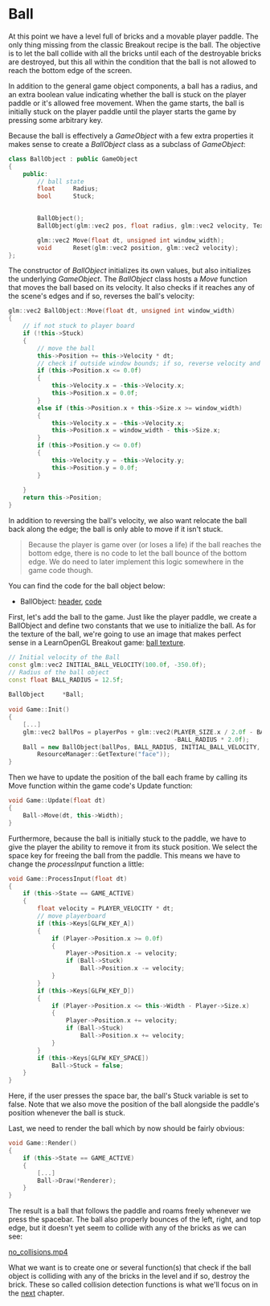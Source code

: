 # Ball

At this point we have a level full of bricks and a movable player paddle. The only thing missing from the classic Breakout recipe is the ball. The objective is to let the ball collide with all the bricks until each of the destroyable bricks are destroyed, but this all within the condition that the ball is not allowed to reach the bottom edge of the screen.

In addition to the general game object components, a ball has a radius, and an extra boolean value indicating whether the ball is stuck on the player paddle or it's allowed free movement. When the game starts, the ball is initially stuck on the player paddle until the player starts the game by pressing some arbitrary key.

Because the ball is effectively a *GameObject* with a few extra properties it makes sense to create a *BallObject* class as a subclass of *GameObject*:

```cpp
class BallObject : public GameObject
{
    public:
        // ball state	
        float     Radius;
        bool      Stuck;
  

        BallObject();
        BallObject(glm::vec2 pos, float radius, glm::vec2 velocity, Texture2D sprite);

        glm::vec2 Move(float dt, unsigned int window_width);
        void      Reset(glm::vec2 position, glm::vec2 velocity);
}; 
```

The constructor of *BallObject* initializes its own values, but also initializes the underlying *GameObject*. The *BallObject* class hosts a *Move* function that moves the ball based on its velocity. It also checks if it reaches any of the scene's edges and if so, reverses the ball's velocity:

```cpp
glm::vec2 BallObject::Move(float dt, unsigned int window_width)
{
    // if not stuck to player board
    if (!this->Stuck)
    { 
        // move the ball
        this->Position += this->Velocity * dt;
        // check if outside window bounds; if so, reverse velocity and restore at correct position
        if (this->Position.x <= 0.0f)
        {
            this->Velocity.x = -this->Velocity.x;
            this->Position.x = 0.0f;
        }
        else if (this->Position.x + this->Size.x >= window_width)
        {
            this->Velocity.x = -this->Velocity.x;
            this->Position.x = window_width - this->Size.x;
        }
        if (this->Position.y <= 0.0f)
        {
            this->Velocity.y = -this->Velocity.y;
            this->Position.y = 0.0f;
        }
      
    }
    return this->Position;
}  
```

In addition to reversing the ball's velocity, we also want relocate the ball back along the edge; the ball is only able to move if it isn't stuck.

> Because the player is game over \(or loses a life\) if the ball reaches the bottom edge, there is no code to let the ball bounce of the bottom edge. We do need to later implement this logic somewhere in the game code though.

You can find the code for the ball object below:

- BallObject: [header](ball_object_collisions.h), [code](ball_object_collisions.cpp)

First, let's add the ball to the game. Just like the player paddle, we create a BallObject and define two constants that we use to initialize the ball. As for the texture of the ball, we're going to use an image that makes perfect sense in a LearnOpenGL Breakout game: [ball texture](awesomeface.png).

```cpp
// Initial velocity of the Ball
const glm::vec2 INITIAL_BALL_VELOCITY(100.0f, -350.0f);
// Radius of the ball object
const float BALL_RADIUS = 12.5f;
  
BallObject     *Ball; 
  
void Game::Init()
{
    [...]
    glm::vec2 ballPos = playerPos + glm::vec2(PLAYER_SIZE.x / 2.0f - BALL_RADIUS, 
                                              -BALL_RADIUS * 2.0f);
    Ball = new BallObject(ballPos, BALL_RADIUS, INITIAL_BALL_VELOCITY,
        ResourceManager::GetTexture("face"));
}
```

Then we have to update the position of the ball each frame by calling its Move function within the game code's Update function:

```cpp
void Game::Update(float dt)
{
    Ball->Move(dt, this->Width);
}  
```

Furthermore, because the ball is initially stuck to the paddle, we have to give the player the ability to remove it from its stuck position. We select the space key for freeing the ball from the paddle. This means we have to change the *processInput* function a little:

```cpp
void Game::ProcessInput(float dt)
{
    if (this->State == GAME_ACTIVE)
    {
        float velocity = PLAYER_VELOCITY * dt;
        // move playerboard
        if (this->Keys[GLFW_KEY_A])
        {
            if (Player->Position.x >= 0.0f)
            {
                Player->Position.x -= velocity;
                if (Ball->Stuck)
                    Ball->Position.x -= velocity;
            }
        }
        if (this->Keys[GLFW_KEY_D])
        {
            if (Player->Position.x <= this->Width - Player->Size.x)
            {
                Player->Position.x += velocity;
                if (Ball->Stuck)
                    Ball->Position.x += velocity;
            }
        }
        if (this->Keys[GLFW_KEY_SPACE])
            Ball->Stuck = false;
    }
}
```

Here, if the user presses the space bar, the ball's Stuck variable is set to false. Note that we also move the position of the ball alongside the paddle's position whenever the ball is stuck.

Last, we need to render the ball which by now should be fairly obvious:

```cpp
void Game::Render()
{
    if (this->State == GAME_ACTIVE)
    {
        [...]
        Ball->Draw(*Renderer);
    }
}  
```

The result is a ball that follows the paddle and roams freely whenever we press the spacebar. The ball also properly bounces of the left, right, and top edge, but it doesn't yet seem to collide with any of the bricks as we can see:

[no_collisions.mp4](no_collisions.mp4)

What we want is to create one or several function\(s\) that check if the ball object is colliding with any of the bricks in the level and if so, destroy the brick. These so called collision detection functions is what we'll focus on in the [next](../paragraph%202/text.md) chapter.
